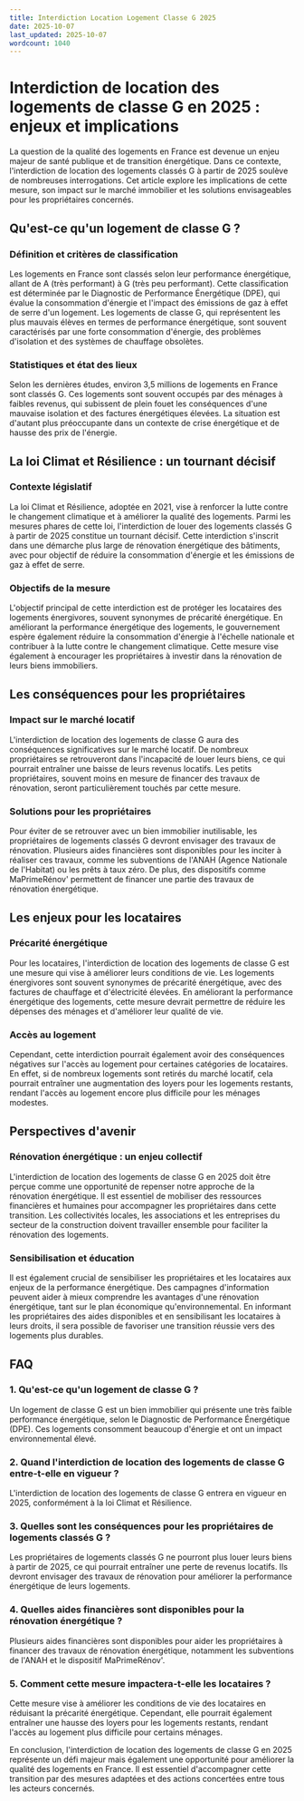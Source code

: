 ```yaml
---
title: Interdiction Location Logement Classe G 2025
date: 2025-10-07
last_updated: 2025-10-07
wordcount: 1040
---
```


# Interdiction de location des logements de classe G en 2025 : enjeux et implications

La question de la qualité des logements en France est devenue un enjeu majeur de santé publique et de transition énergétique. Dans ce contexte, l'interdiction de location des logements classés G à partir de 2025 soulève de nombreuses interrogations. Cet article explore les implications de cette mesure, son impact sur le marché immobilier et les solutions envisageables pour les propriétaires concernés.

## Qu'est-ce qu'un logement de classe G ?

### Définition et critères de classification

Les logements en France sont classés selon leur performance énergétique, allant de A (très performant) à G (très peu performant). Cette classification est déterminée par le Diagnostic de Performance Énergétique (DPE), qui évalue la consommation d'énergie et l'impact des émissions de gaz à effet de serre d'un logement. Les logements de classe G, qui représentent les plus mauvais élèves en termes de performance énergétique, sont souvent caractérisés par une forte consommation d'énergie, des problèmes d'isolation et des systèmes de chauffage obsolètes.

### Statistiques et état des lieux

Selon les dernières études, environ 3,5 millions de logements en France sont classés G. Ces logements sont souvent occupés par des ménages à faibles revenus, qui subissent de plein fouet les conséquences d'une mauvaise isolation et des factures énergétiques élevées. La situation est d'autant plus préoccupante dans un contexte de crise énergétique et de hausse des prix de l'énergie.

## La loi Climat et Résilience : un tournant décisif

### Contexte législatif

La loi Climat et Résilience, adoptée en 2021, vise à renforcer la lutte contre le changement climatique et à améliorer la qualité des logements. Parmi les mesures phares de cette loi, l'interdiction de louer des logements classés G à partir de 2025 constitue un tournant décisif. Cette interdiction s'inscrit dans une démarche plus large de rénovation énergétique des bâtiments, avec pour objectif de réduire la consommation d'énergie et les émissions de gaz à effet de serre.

### Objectifs de la mesure

L'objectif principal de cette interdiction est de protéger les locataires des logements énergivores, souvent synonymes de précarité énergétique. En améliorant la performance énergétique des logements, le gouvernement espère également réduire la consommation d'énergie à l'échelle nationale et contribuer à la lutte contre le changement climatique. Cette mesure vise également à encourager les propriétaires à investir dans la rénovation de leurs biens immobiliers.

## Les conséquences pour les propriétaires

### Impact sur le marché locatif

L'interdiction de location des logements de classe G aura des conséquences significatives sur le marché locatif. De nombreux propriétaires se retrouveront dans l'incapacité de louer leurs biens, ce qui pourrait entraîner une baisse de leurs revenus locatifs. Les petits propriétaires, souvent moins en mesure de financer des travaux de rénovation, seront particulièrement touchés par cette mesure.

### Solutions pour les propriétaires

Pour éviter de se retrouver avec un bien immobilier inutilisable, les propriétaires de logements classés G devront envisager des travaux de rénovation. Plusieurs aides financières sont disponibles pour les inciter à réaliser ces travaux, comme les subventions de l'ANAH (Agence Nationale de l'Habitat) ou les prêts à taux zéro. De plus, des dispositifs comme MaPrimeRénov' permettent de financer une partie des travaux de rénovation énergétique.

## Les enjeux pour les locataires

### Précarité énergétique

Pour les locataires, l'interdiction de location des logements de classe G est une mesure qui vise à améliorer leurs conditions de vie. Les logements énergivores sont souvent synonymes de précarité énergétique, avec des factures de chauffage et d'électricité élevées. En améliorant la performance énergétique des logements, cette mesure devrait permettre de réduire les dépenses des ménages et d'améliorer leur qualité de vie.

### Accès au logement

Cependant, cette interdiction pourrait également avoir des conséquences négatives sur l'accès au logement pour certaines catégories de locataires. En effet, si de nombreux logements sont retirés du marché locatif, cela pourrait entraîner une augmentation des loyers pour les logements restants, rendant l'accès au logement encore plus difficile pour les ménages modestes.

## Perspectives d'avenir

### Rénovation énergétique : un enjeu collectif

L'interdiction de location des logements de classe G en 2025 doit être perçue comme une opportunité de repenser notre approche de la rénovation énergétique. Il est essentiel de mobiliser des ressources financières et humaines pour accompagner les propriétaires dans cette transition. Les collectivités locales, les associations et les entreprises du secteur de la construction doivent travailler ensemble pour faciliter la rénovation des logements.

### Sensibilisation et éducation

Il est également crucial de sensibiliser les propriétaires et les locataires aux enjeux de la performance énergétique. Des campagnes d'information peuvent aider à mieux comprendre les avantages d'une rénovation énergétique, tant sur le plan économique qu'environnemental. En informant les propriétaires des aides disponibles et en sensibilisant les locataires à leurs droits, il sera possible de favoriser une transition réussie vers des logements plus durables.

## FAQ

### 1. Qu'est-ce qu'un logement de classe G ?

Un logement de classe G est un bien immobilier qui présente une très faible performance énergétique, selon le Diagnostic de Performance Énergétique (DPE). Ces logements consomment beaucoup d'énergie et ont un impact environnemental élevé.

### 2. Quand l'interdiction de location des logements de classe G entre-t-elle en vigueur ?

L'interdiction de location des logements de classe G entrera en vigueur en 2025, conformément à la loi Climat et Résilience.

### 3. Quelles sont les conséquences pour les propriétaires de logements classés G ?

Les propriétaires de logements classés G ne pourront plus louer leurs biens à partir de 2025, ce qui pourrait entraîner une perte de revenus locatifs. Ils devront envisager des travaux de rénovation pour améliorer la performance énergétique de leurs logements.

### 4. Quelles aides financières sont disponibles pour la rénovation énergétique ?

Plusieurs aides financières sont disponibles pour aider les propriétaires à financer des travaux de rénovation énergétique, notamment les subventions de l'ANAH et le dispositif MaPrimeRénov'.

### 5. Comment cette mesure impactera-t-elle les locataires ?

Cette mesure vise à améliorer les conditions de vie des locataires en réduisant la précarité énergétique. Cependant, elle pourrait également entraîner une hausse des loyers pour les logements restants, rendant l'accès au logement plus difficile pour certains ménages.

En conclusion, l'interdiction de location des logements de classe G en 2025 représente un défi majeur mais également une opportunité pour améliorer la qualité des logements en France. Il est essentiel d'accompagner cette transition par des mesures adaptées et des actions concertées entre tous les acteurs concernés.